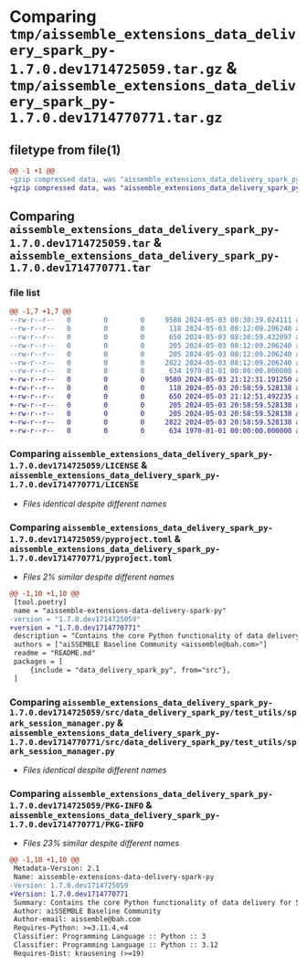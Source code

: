 # Comparing `tmp/aissemble_extensions_data_delivery_spark_py-1.7.0.dev1714725059.tar.gz` & `tmp/aissemble_extensions_data_delivery_spark_py-1.7.0.dev1714770771.tar.gz`

## filetype from file(1)

```diff
@@ -1 +1 @@
-gzip compressed data, was "aissemble_extensions_data_delivery_spark_py-1.7.0.dev1714725059.tar", max compression
+gzip compressed data, was "aissemble_extensions_data_delivery_spark_py-1.7.0.dev1714770771.tar", max compression
```

## Comparing `aissemble_extensions_data_delivery_spark_py-1.7.0.dev1714725059.tar` & `aissemble_extensions_data_delivery_spark_py-1.7.0.dev1714770771.tar`

### file list

```diff
@@ -1,7 +1,7 @@
--rw-r--r--   0        0        0     9580 2024-05-03 08:30:39.024111 aissemble_extensions_data_delivery_spark_py-1.7.0.dev1714725059/LICENSE
--rw-r--r--   0        0        0      118 2024-05-03 08:12:09.206240 aissemble_extensions_data_delivery_spark_py-1.7.0.dev1714725059/README.md
--rw-r--r--   0        0        0      650 2024-05-03 08:30:59.432097 aissemble_extensions_data_delivery_spark_py-1.7.0.dev1714725059/pyproject.toml
--rw-r--r--   0        0        0      205 2024-05-03 08:12:09.206240 aissemble_extensions_data_delivery_spark_py-1.7.0.dev1714725059/src/data_delivery_spark_py/__init__.py
--rw-r--r--   0        0        0      205 2024-05-03 08:12:09.206240 aissemble_extensions_data_delivery_spark_py-1.7.0.dev1714725059/src/data_delivery_spark_py/test_utils/__init__.py
--rw-r--r--   0        0        0     2822 2024-05-03 08:12:09.206240 aissemble_extensions_data_delivery_spark_py-1.7.0.dev1714725059/src/data_delivery_spark_py/test_utils/spark_session_manager.py
--rw-r--r--   0        0        0      634 1970-01-01 00:00:00.000000 aissemble_extensions_data_delivery_spark_py-1.7.0.dev1714725059/PKG-INFO
+-rw-r--r--   0        0        0     9580 2024-05-03 21:12:31.191250 aissemble_extensions_data_delivery_spark_py-1.7.0.dev1714770771/LICENSE
+-rw-r--r--   0        0        0      118 2024-05-03 20:58:59.528138 aissemble_extensions_data_delivery_spark_py-1.7.0.dev1714770771/README.md
+-rw-r--r--   0        0        0      650 2024-05-03 21:12:51.492235 aissemble_extensions_data_delivery_spark_py-1.7.0.dev1714770771/pyproject.toml
+-rw-r--r--   0        0        0      205 2024-05-03 20:58:59.528138 aissemble_extensions_data_delivery_spark_py-1.7.0.dev1714770771/src/data_delivery_spark_py/__init__.py
+-rw-r--r--   0        0        0      205 2024-05-03 20:58:59.528138 aissemble_extensions_data_delivery_spark_py-1.7.0.dev1714770771/src/data_delivery_spark_py/test_utils/__init__.py
+-rw-r--r--   0        0        0     2822 2024-05-03 20:58:59.528138 aissemble_extensions_data_delivery_spark_py-1.7.0.dev1714770771/src/data_delivery_spark_py/test_utils/spark_session_manager.py
+-rw-r--r--   0        0        0      634 1970-01-01 00:00:00.000000 aissemble_extensions_data_delivery_spark_py-1.7.0.dev1714770771/PKG-INFO
```

### Comparing `aissemble_extensions_data_delivery_spark_py-1.7.0.dev1714725059/LICENSE` & `aissemble_extensions_data_delivery_spark_py-1.7.0.dev1714770771/LICENSE`

 * *Files identical despite different names*

### Comparing `aissemble_extensions_data_delivery_spark_py-1.7.0.dev1714725059/pyproject.toml` & `aissemble_extensions_data_delivery_spark_py-1.7.0.dev1714770771/pyproject.toml`

 * *Files 2% similar despite different names*

```diff
@@ -1,10 +1,10 @@
 [tool.poetry]
 name = "aissemble-extensions-data-delivery-spark-py"
-version = "1.7.0.dev1714725059"
+version = "1.7.0.dev1714770771"
 description = "Contains the core Python functionality of data delivery for Spark"
 authors = ["aiSSEMBLE Baseline Community <aissemble@bah.com>"]
 readme = "README.md"
 packages = [
     {include = "data_delivery_spark_py", from="src"},
 ]
```

### Comparing `aissemble_extensions_data_delivery_spark_py-1.7.0.dev1714725059/src/data_delivery_spark_py/test_utils/spark_session_manager.py` & `aissemble_extensions_data_delivery_spark_py-1.7.0.dev1714770771/src/data_delivery_spark_py/test_utils/spark_session_manager.py`

 * *Files identical despite different names*

### Comparing `aissemble_extensions_data_delivery_spark_py-1.7.0.dev1714725059/PKG-INFO` & `aissemble_extensions_data_delivery_spark_py-1.7.0.dev1714770771/PKG-INFO`

 * *Files 23% similar despite different names*

```diff
@@ -1,10 +1,10 @@
 Metadata-Version: 2.1
 Name: aissemble-extensions-data-delivery-spark-py
-Version: 1.7.0.dev1714725059
+Version: 1.7.0.dev1714770771
 Summary: Contains the core Python functionality of data delivery for Spark
 Author: aiSSEMBLE Baseline Community
 Author-email: aissemble@bah.com
 Requires-Python: >=3.11.4,<4
 Classifier: Programming Language :: Python :: 3
 Classifier: Programming Language :: Python :: 3.12
 Requires-Dist: krausening (>=19)
```

